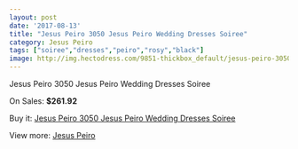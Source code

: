 ```yaml
---
layout: post
date: '2017-08-13'
title: "Jesus Peiro 3050 Jesus Peiro Wedding Dresses Soiree"
category: Jesus Peiro
tags: ["soiree","dresses","peiro","rosy","black"]
image: http://img.hectodress.com/9851-thickbox_default/jesus-peiro-3050-jesus-peiro-wedding-dresses-soiree.jpg
---
```

Jesus Peiro 3050 Jesus Peiro Wedding Dresses Soiree

On Sales: **$261.92**
<a href="https://www.hectodress.com/jesus-peiro/4945-jesus-peiro-3050-jesus-peiro-wedding-dresses-soiree.html"><amp-img layout="responsive" width="600" height="600" src="//img.hectodress.com/9851-thickbox_default/jesus-peiro-3050-jesus-peiro-wedding-dresses-soiree.jpg" alt="Jesus Peiro 3050 Jesus Peiro Wedding Dresses Soiree 0" /></a>
<a href="https://www.hectodress.com/jesus-peiro/4945-jesus-peiro-3050-jesus-peiro-wedding-dresses-soiree.html"><amp-img layout="responsive" width="600" height="600" src="//img.hectodress.com/9852-thickbox_default/jesus-peiro-3050-jesus-peiro-wedding-dresses-soiree.jpg" alt="Jesus Peiro 3050 Jesus Peiro Wedding Dresses Soiree 1" /></a>

Buy it: [Jesus Peiro 3050 Jesus Peiro Wedding Dresses Soiree](https://www.hectodress.com/jesus-peiro/4945-jesus-peiro-3050-jesus-peiro-wedding-dresses-soiree.html "Jesus Peiro 3050 Jesus Peiro Wedding Dresses Soiree")

View more: [Jesus Peiro](https://www.hectodress.com/81-jesus-peiro "Jesus Peiro")
